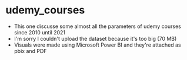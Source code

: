# udemy_courses
- This one discusse some almost all the parameters of udemy courses since 2010 until 2021
- I'm sorry I couldn't upload the dataset because it's too big (70 MB)
- Visuals were made using Microsoft Power BI and they're attached as pbix and PDF 
